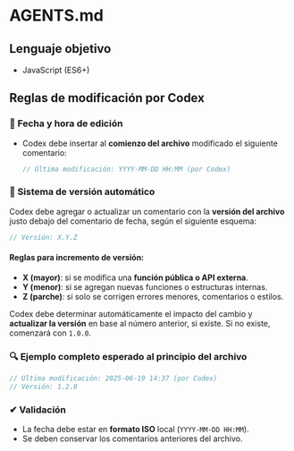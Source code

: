 # AGENTS.md

## Lenguaje objetivo
- JavaScript (ES6+)

## Reglas de modificación por Codex

### 📅 Fecha y hora de edición
- Codex debe insertar al **comienzo del archivo** modificado el siguiente comentario:
  ```js
  // Última modificación: YYYY-MM-DD HH:MM (por Codex)
  ```

### 🔢 Sistema de versión automático

Codex debe agregar o actualizar un comentario con la **versión del archivo** justo debajo del comentario de fecha, según el siguiente esquema:

```js
// Versión: X.Y.Z
```

#### Reglas para incremento de versión:

- **X (mayor)**: si se modifica una **función pública o API externa**.
- **Y (menor)**: si se agregan nuevas funciones o estructuras internas.
- **Z (parche)**: si solo se corrigen errores menores, comentarios o estilos.

Codex debe determinar automáticamente el impacto del cambio y **actualizar la versión** en base al número anterior, si existe. Si no existe, comenzará con `1.0.0`.

### 🔍 Ejemplo completo esperado al principio del archivo

```js
// Última modificación: 2025-06-19 14:37 (por Codex)
// Versión: 1.2.0
```

### ✔ Validación

- La fecha debe estar en **formato ISO** local (`YYYY-MM-DD HH:MM`).
- Se deben conservar los comentarios anteriores del archivo.
